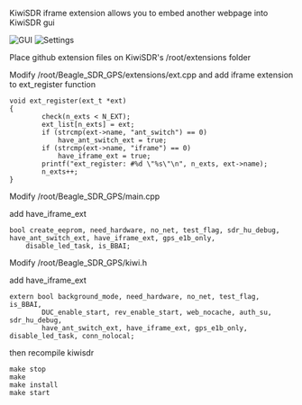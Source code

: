 KiwiSDR iframe extension allows you to embed another webpage into KiwiSDR gui

![GUI](https://oh1kk.toimii.fi/iframe-extension/iframe_extension_gui.jpg)
![Settings](https://oh1kk.toimii.fi/iframe-extension/iframe_extension_settings.jpg)


Place github extension files on KiwiSDR's /root/extensions folder

Modify /root/Beagle_SDR_GPS/extensions/ext.cpp and add iframe extension to ext_register function

````
void ext_register(ext_t *ext)
{
        check(n_exts < N_EXT);
        ext_list[n_exts] = ext;
        if (strcmp(ext->name, "ant_switch") == 0)
            have_ant_switch_ext = true;
        if (strcmp(ext->name, "iframe") == 0)
            have_iframe_ext = true;
        printf("ext_register: #%d \"%s\"\n", n_exts, ext->name);
        n_exts++;
}
````
Modify /root/Beagle_SDR_GPS/main.cpp

add have_iframe_ext

````
bool create_eeprom, need_hardware, no_net, test_flag, sdr_hu_debug, have_ant_switch_ext, have_iframe_ext, gps_e1b_only,
    disable_led_task, is_BBAI;
````

Modify /root/Beagle_SDR_GPS/kiwi.h

add have_iframe_ext

````
extern bool background_mode, need_hardware, no_net, test_flag, is_BBAI,
        DUC_enable_start, rev_enable_start, web_nocache, auth_su, sdr_hu_debug,
        have_ant_switch_ext, have_iframe_ext, gps_e1b_only, disable_led_task, conn_nolocal;
````

then recompile kiwisdr

````
make stop
make
make install
make start
````

